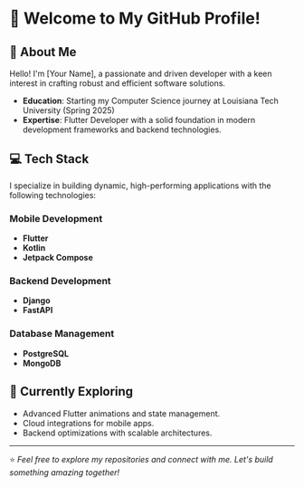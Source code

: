 # 👋 Welcome to My GitHub Profile!

## 🌟 About Me
Hello! I'm [Your Name], a passionate and driven developer with a keen interest in crafting robust and efficient software solutions. 

- **Education**: Starting my Computer Science journey at Louisiana Tech University (Spring 2025)  
- **Expertise**: Flutter Developer with a solid foundation in modern development frameworks and backend technologies.  

## 💻 Tech Stack
I specialize in building dynamic, high-performing applications with the following technologies:

### Mobile Development
- **Flutter**  
- **Kotlin**  
- **Jetpack Compose**  

### Backend Development
- **Django**  
- **FastAPI**  

### Database Management
- **PostgreSQL**  
- **MongoDB**  

## 🌱 Currently Exploring
- Advanced Flutter animations and state management.  
- Cloud integrations for mobile apps.  
- Backend optimizations with scalable architectures.  

---

⭐️ *Feel free to explore my repositories and connect with me. Let's build something amazing together!*  
